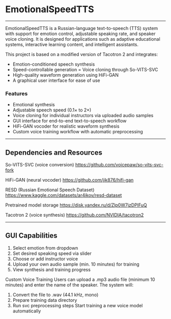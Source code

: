# EmotionalSpeedTTS
---

EmotionalSpeedTTS is a Russian-language text-to-speech (TTS) system with support for emotion control, adjustable speaking rate, and speaker voice cloning. It is designed for applications such as adaptive educational systems, interactive learning content, and intelligent assistants.


This project is based on a modified version of Tacotron 2 and integrates:
- Emotion-conditioned speech synthesis
- Speed-controllable generation
= Voice cloning through So-VITS-SVC
- High-quality waveform generation using HiFi-GAN
- A graphical user interface for ease of use


### Features
- Emotional synthesis
- Adjustable speech speed (0.1× to 2×)
- Voice cloning for individual instructors via uploaded audio samples
- GUI interface for end-to-end text-to-speech workflow
- HiFi-GAN vocoder for realistic waveform synthesis
- Custom voice training workflow with automatic preprocessing


---


## Dependencies and Resources



So-VITS-SVC (voice conversion) https://github.com/voicepaw/so-vits-svc-fork


HiFi-GAN (neural vocoder) https://github.com/jik876/hifi-gan


RESD (Russian Emotional Speech Dataset) https://www.kaggle.com/datasets/ar4ikov/resd-dataset


Pretrained model storage https://disk.yandex.ru/d/Zlp0W7jzDPlFuQ


Tacotron 2 (voice synthesis) https://github.com/NVIDIA/tacotron2



---


## GUI Capabilities
1. Select emotion from dropdown
2. Set desired speaking speed via slider
3. Choose or add instructor voice
4. Upload your own audio sample (min. 10 minutes) for training
5. View synthesis and training progress

Custom Voice Training
Users can upload a .mp3 audio file (minimum 10 minutes) and enter the name of the speaker. The system will:
1. Convert the file to .wav (44.1 kHz, mono)
2. Prepare training data directory
3. Run svc preprocessing steps
Start training a new voice model automatically

